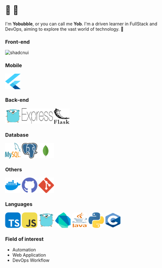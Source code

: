 # 👋 💫

I'm **Yobubble**, or you can call me **Yob**. I'm a driven learner in FullStack and DevOps, aiming to explore the vast world of technology. 🌊

### Front-end
<!-- <img src="/assets/images/react.svg" alt="Typescript" width="50" height="50"> <img src="/assets/images/next-js.svg" alt="Next.js" width="50" height="50"> <img src="/assets/images/tailwind-css.svg" alt="Tailwind CSS" width="50" height="50"> <img src="/assets/images/shadcn.png" alt="Shadcn/ui" style ="border-radius: 30px;" width="50" height="50"> -->

<!-- <p align="left">
  <a href="https://skillicons.dev">
    <img src="https://skillicons.dev/icons?i=react,nextjs,tailwind," />
  </a>
</p> -->

![shadcnui](https://img.shields.io/badge/Javascript-F0DB4F?style=for-the-badge&labelColor=black&logo=shadcnui&logoColor=000000)


### Mobile
<img src="/assets/images/flutter.svg" alt="Flutter" width="50" height="50">

### Back-end
<img src="/assets/images/go.svg" alt="GO Lang" width="50" height="50"> <img src="/assets/images/express.svg" alt="Express.js" width="100" height="50"> <img src="/assets/images/flask.svg" alt="Flask" width="50" height="50">

### Database
<img src="/assets/images/mysql.svg" alt="Mysql" width="50" height="50"> <img src="/assets/images/postgresql.svg" alt="Postgres" width="50" height="50"> <img src="/assets/images/mongodb.svg" alt="MongoDB" width="50" height="50">

### Others
<img src="/assets/images/docker.svg" alt="Docker" width="50" height="50"> <img src="/assets/images/github.svg" alt="GitHub" width="50" height="50"> <img src="/assets/images/git.svg" alt="Git" width="50" height="50">

### Languages
<img src="/assets/images/typescript.svg" alt="Typescript" style="border-radius: 10px;" width="50" height="50"> <img src="/assets/images/javascript.svg" alt="Javascript" style="border-radius: 10px;" width="50" height="50"> <img src="/assets/images/go.svg" alt="GoLang" style="border-radius: 10px;" width="50" height="50"> <img src="/assets/images/dart.svg" alt="dart" style="border-radius: 10px;" width="50" height="50"> <img src="/assets/images/java.svg" alt="java" style="border-radius: 10px;" width="50" height="50"> <img src="/assets/images/python.svg" alt="python" style="border-radius: 10px;" width="50" height="50"> <img src="/assets/images/c.svg" alt="C programming" style="border-radius: 10px;" width="50" height="50">
  
### Field of interest
- Automation
- Web Application
- DevOps Workflow

